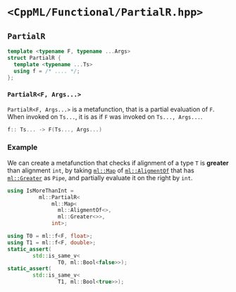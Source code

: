 # `<CppML/Functional/PartialR.hpp>`

## `PartialR`

```c++
template <typename F, typename ...Args>
struct PartialR {
  template <typename ...Ts>
  using f = /* .... */;
};
```
### `PartialR<F, Args...>`

`PartialR<F, Args...>` is a metafunction, that is a partial evaluation of `F`. When invoked on `Ts...`, it is as if `F` was invoked on `Ts..., Args...`.

```c++
f:: Ts... -> F(Ts..., Args...)
```

### Example

We can create a metafunction that checks if alignment of a type `T` is **greater** than alignment `int`, by taking [`ml::Map`](./Map.md) of [`ml::AligmentOf`](../TypeTraits/AligmentOf.md)  that has [`ml::Greater`](../Arithmetic/Greater.md) as `Pipe`, and partially evaluate it on the right by `int`.

```c++
using IsMoreThanInt = 
          ml::PartialR<
              ml::Map<
                ml::AligmentOf<>,
                ml::Greater<>>,
              int>;

using T0 = ml::f<F, float>;
using T1 = ml::f<F, double>;
static_assert(
        std::is_same_v<
                T0, ml::Bool<false>>);
static_assert(
        std::is_same_v<
                T1, ml::Bool<true>>);
```
